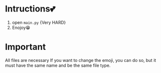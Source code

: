 # Intructions💕

1. open `main.py` {Very HARD}
2. Enojoy😁

# Important

All files are necessary
If you want to change the emoji, you can do so, but it must have the same name and be the same file type.
